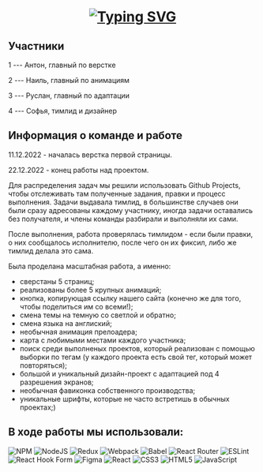 <h1 align="center"><a href="https://git.io/typing-svg"><img src="https://readme-typing-svg.demolab.com?font=Fira+Code&size=30&duration=6000&pause=1000&color=fefefe&center=true&width=630&lines=Webclick+-+website+creative+agency" alt="Typing SVG" /></a></h1> 

<h2> Участники </h2> 

1 --- Антон, главный по верстке

2 --- Наиль, главный по анимациям

3 ---  Руслан, главный по адаптации

4 --- Софья, тимлид и дизайнер


<h2> Информация о команде и работе </h2>

11.12.2022 - началась верстка первой страницы. 

22.12.2022 - конец работы над проектом.

Для распределения задач мы решили использовать Github Projects, чтобы отслеживать там полученные задания, правки и процесс выполнения. Задачи выдавала тимлид, в большинстве случаев они были сразу адресованы каждому участнику, иногда задачи оставались без получателя, и члены команды разбирали и выполняли их сами.

После выполнения, работа проверялась тимлидом - если были правки, о них сообщалось исполнителю, после чего он их фиксил, либо же тимлид делала это сама. 

Была проделана масштабная работа, а именно:
 
 - сверстаны 5 страниц;
 - реализованы более 5 крупных анимаций;
 - кнопка, копирующая ссылку нашего сайта (конечно же для того, чтобы поделиться им со всеми!);
 - смена темы на темную со светлой и обратно;
 - смена языка на англиский;
 - необычная анимация прелоадера;
 - карта с любимыми местами каждого участника;
 - поиск среди выполненых проектов, который реализован с помощью выборки по тегам (у каждого проекта есть свой тег, который может повторяться);
 - большой и уникальный дизайн-проект с адаптацией под 4 разрешения экранов;
 - необычная фавиконка собственного производства;
 - уникальные шрифты, которые не часто встретишь в обычных проектах;)

<h2> В ходе работы мы использовали: </h2>

![NPM](https://img.shields.io/badge/NPM-%23000000.svg?style=for-the-badge&logo=npm&logoColor=white)
![NodeJS](https://img.shields.io/badge/node.js-6DA55F?style=for-the-badge&logo=node.js&logoColor=white)
![Redux](https://img.shields.io/badge/redux-%23593d88.svg?style=for-the-badge&logo=redux&logoColor=white)
![Webpack](https://img.shields.io/badge/webpack-%238DD6F9.svg?style=for-the-badge&logo=webpack&logoColor=black)
![Babel](https://img.shields.io/badge/Babel-F9DC3e?style=for-the-badge&logo=babel&logoColor=black)
![React Router](https://img.shields.io/badge/React_Router-CA4245?style=for-the-badge&logo=react-router&logoColor=white)
![ESLint](https://img.shields.io/badge/ESLint-4B3263?style=for-the-badge&logo=eslint&logoColor=white)
![React Hook Form](https://img.shields.io/badge/React%20Hook%20Form-%23EC5990.svg?style=for-the-badge&logo=reacthookform&logoColor=white)
![Figma](https://img.shields.io/badge/figma-%23F24E1E.svg?style=for-the-badge&logo=figma&logoColor=white)
![React](https://img.shields.io/badge/react-%2320232a.svg?style=for-the-badge&logo=react&logoColor=%2361DAFB)
![CSS3](https://img.shields.io/badge/css3-%231572B6.svg?style=for-the-badge&logo=css3&logoColor=white)
![HTML5](https://img.shields.io/badge/html5-%23E34F26.svg?style=for-the-badge&logo=html5&logoColor=white)
![JavaScript](https://img.shields.io/badge/javascript-%23323330.svg?style=for-the-badge&logo=javascript&logoColor=%23F7DF1E)

